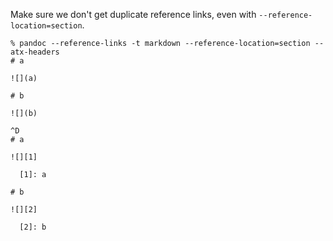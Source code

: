 Make sure we don't get duplicate reference links, even with
`--reference-location=section`.

```
% pandoc --reference-links -t markdown --reference-location=section --atx-headers
# a

![](a)

# b

![](b)

^D
# a

![][1]

  [1]: a

# b

![][2]

  [2]: b
```
